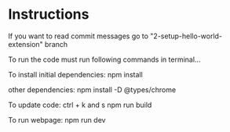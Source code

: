 # Instructions

If you want to read commit messages go to "2-setup-hello-world-extension" branch

To run the code must run following commands in terminal...

To install initial dependencies:
npm install

other dependencies:
npm install -D @types/chrome

To update code: 
ctrl + k and s
npm run build

To run webpage:
npm run dev

